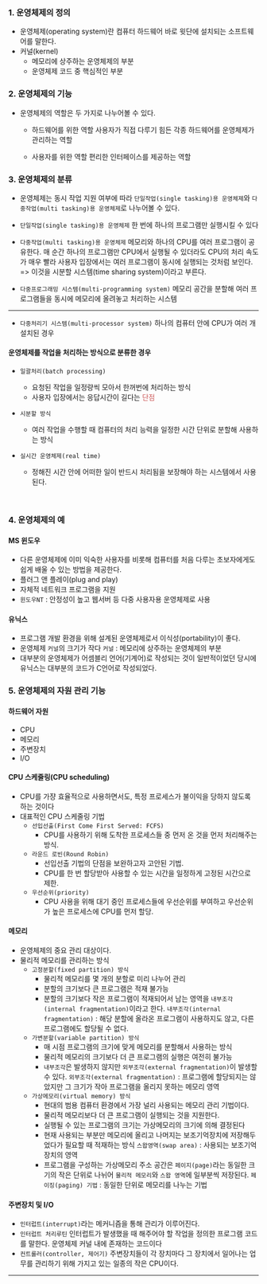### 1. 운영체제의 정의

- 운영체제(operating system)란 컴퓨터 하드웨어 바로 윗단에 설치되는 소프트웨어를 말한다.
- 커널(kernel)
   - 메모리에 상주하는 운영체제의 부분
   - 운영체제 코드 중 핵심적인 부분

### 2. 운영체제의 기능

- 운영체제의 역할은 두 가지로 나누어볼 수 있다.
  - 하드웨어를 위한 역할
  사용자가 직접 다루기 힘든 각종 하드웨어를 운영체제가 관리하는 역할
  
  - 사용자를 위한 역할
  편리한 인터페이스를 제공하는 역할
  
### 3. 운영체제의 분류

- 운영체제는 동시 작업 지원 여부에 따라 `단일작업(single tasking)용 운영체제`와 `다중작업(multi tasking)용 운영체제`로 나누어볼 수 있다.

- `단일작업(single tasking)용 운영체제`
한 번에 하나의 프로그램만 실행시킬 수 있다

- `다중작업(multi tasking)용 운영체제`
메모리와 하나의 CPU를 여러 프로그램이 공유한다. 
매 순간 하나의 프로그램만 CPU에서 실행될 수 있더라도 CPU의 처리 속도가 매우 빨라 사용자 입장에서는 여러 프로그램이 동시에 실행되는 것처럼 보인다.
=> 이것을 시분할 시스템(time sharing system)이라고 부른다.

- `다중프로그래밍 시스템(multi-programming system)`
메모리 공간을 분할해 여러 프로그램들을 동시에 메모리에 올려놓고 처리하는 시스템

---

- `다중처리기 시스템(multi-processor system)`
하나의 컴퓨터 안에 CPU가 여러 개 설치된 경우

#### 운영체제를 작업을 처리하는 방식으로 분류한 경우

- `일괄처리(batch processing)`
  - 요청된 작업을 일정량씩 모아서 한꺼번에 처리하는 방식
  - 사용자 입장에서는 응답시간이 길다는 <span style="color:indianred">단점</span>
  
- `시분할 방식`  
   - 여러 작업을 수행할 때 컴퓨터의 처리 능력을 일정한 시간 단위로 분할해 사용하는 방식

- `실시간 운영체제(real time)`
   - 정해진 시간 안에 어떠한 일이 반드시 처리됨을 보장해야 하는 시스템에서 사용된다.

<br/>

### 4. 운영체제의 예

#### MS 윈도우

- 다른 운영체제에 이미 익숙한 사용자를 비롯해 컴퓨터를 처음 다루는 초보자에게도 쉽게 배울 수 있는 방법을 제공한다.
- 플러그 앤 플레이(plug and play)
- 자체적 네트워크 프로그램을 지원
- `윈도우NT` : 안정성이 높고 웹서버 등 다중 사용자용 운영체제로 사용

#### 유닉스

- 프로그램 개발 환경을 위해 설계된 운영체제로서 이식성(portability)이 좋다.
- 운영체제 `커널`의 크기가 작다
`커널` :  메모리에 상주하는 운영체제의 부분
- 대부분의 운영체제가 어셈블리 언어(기계어)로 작성되는 것이 일반적이었던 당시에 유닉스는 대부분의 코드가 C언어로 작성되었다.

### 5. 운영체제의 자원 관리 기능

#### 하드웨어 자원

- CPU
- 메모리
- 주변장치
- I/O

#### CPU 스케줄링(CPU scheduling)

- CPU를 가쟝 효율적으로 사용하면서도, 특정 프로세스가 불이익을 당하지 않도록 하는 것이다
- 대표적인 CPU 스케줄링 기법
  - `선입선출(First Come First Served: FCFS)`
    - CPU를 사용하기 위해 도착한 프로세스들 중 먼저 온 것을 먼저 처리해주는 방식.
  - `라운드 로빈(Round Robin)`
    - 선입선출 기법의 단점을 보완하고자 고안된 기법.
    - CPU를 한 번 할당받아 사용할 수 있는 시간을 일정하게 고정된 시간으로 제한.
  - `우선순위(priority)`
    - CPU 사용을 위해 대기 중인 프로세스들에 우선순위를 부여하고 우선순위가 높은 프로세스에 CPU를 먼저 할당.

#### 메모리

- 운영체제의 중요 관리 대상이다.
- 물리적 메모리를 관리하는 방식
  - `고정분할(fixed partition) 방식`
    - 물리적 메모리를 몇 개의 분할로 미리 나누어 관리
    - 분할의 크기보다 큰 프로그램은 적재 불가능
    - 분할의 크기보다 작은 프로그램이 적재되어서 남는 영역을 `내부조각(internal fragmentation)`이라고 한다.
     `내부조각(internal fragmentation)` : 해당 분할에 올라온 프로그램이 사용하지도 않고, 다른 프로그램에도 할당될 수 없다.
  - `가변분할(variable partition) 방식`
    - 매 시점 프로그램의 크기에 맞게 메모리를 분할해서 사용하는 방식
    - 물리적 메모리의 크기보다 더 큰 프로그램의 실행은 여전히 불가능
    - `내부조각`은 발생하지 않지만 `외부조각(external fragmentation)`이 발생할 수 있다.
    `외부조각(external fragmentation)` : 프로그램에 할당되지는 않았지만 그 크기가 작아 프로그램을 올리지 못하는 메모리 영역
  - `가상메모리(virtual memory) 방식`
    - 현대의 범용 컴퓨터 환경에서 가장 널리 사용되는 메모리 관리 기법이다.
    - 물리적 메모리보다 더 큰 프로그램이 실행되는 것을 지원한다.
    - 실행될 수 있는 프로그램의 크기는 가상메모리의 크기에 의해 결정된다
    - 현재 사용되는 부분만 메모리에 올리고 나머지는 보조기억장치에 저장해두었다가 필요할 때 적재하는 방식
    `스왑영역(swap area)` : 사용되는 보조기억장치의 영역
    - 프로그램을 구성하는 가상메모리 주소 공간은 `페이지(page)`라는 동일한 크기의 작은 단위로 나뉘어 `물리적 메모리`와 `스왑 영역`에 일부분씩 저장된다.
    `페이징(paging) 기법` : 동일한 단위로 메모리를 나누는 기법
    
#### 주변장치 및 I/O

- `인터럽트(interrupt)`라는 메커니즘을 통해 관리가 이루어진다.
- `인터럽트 처리루틴` 
인터럽트가 발생했을 때 해주어야 할 작업을 정의한 프로그램 코드를 말한다.
운영체제 커널 내에 존재하는 코드이다
- `컨트롤러(controller, 제어기)`
주변장치들이 각 장치마다 그 장치에서 일어나는 업무를 관리하기 위해 가지고 있는 일종의 작은 CPU이다.

---

  
  

  
